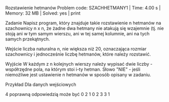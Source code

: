 Rozstawienie hetmanów
Problem code: SZACHHETMANY1 | Time: 4.00 s | Memory: 32 MB | Solved: yes | print

Zadanie
Napisz program, który znajduje takie rozstawienie n hetmanów na szachownicy n x n, że żadne dwa hetmany nie atakują się wzajemnie (tj. nie stoją ani w tym samym wierszu, ani w tej samej kolumnie, ani na tych samych przekątnych.

Wejście
liczba naturalna n, nie większa niż 20, oznaczająca rozmiar szachownicy i jednocześnie liczbę hetmanów, które należy rozstawić.

Wyjście
W każdym z n kolejnych wierszy należy wypisać dwie liczby - współrzędne pola, na którym stoi i-ty hetman.
Słowo "NIE" - jeśli niemożliwe jest ustawienie n hetmanów w sposób opisany w zadaniu.

Przykład
Dla danych wejściowych

4
poprawną odpowiedzią może być
0 2
1 0
2 3
3 1